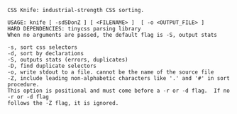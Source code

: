     CSS Knife: industrial-strength CSS sorting.

    USAGE: knife [ -sdSDonZ ] [ <FILENAME> ]  [ -o <OUTPUT_FILE> ] 
    HARD DEPENDENCIES: tinycss parsing library
    When no arguments are passed, the default flag is -S, output stats

    -s, sort css selectors
    -d, sort by declarations
    -S, outputs stats (errors, duplicates)
    -D, find duplicate selectors
    -o, write stdout to a file. cannot be the name of the source file
    -Z, include leading non-alphabetic characters like '.' and '#' in sort procedure.  
    This option is positional and must come before a -r or -d flag.  If no -r or -d flag
    follows the -Z flag, it is ignored.

